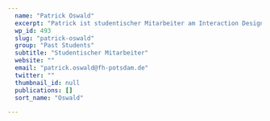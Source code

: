 ```yaml
---
  name: "Patrick Oswald"
  excerpt: "Patrick ist studentischer Mitarbeiter am Interaction Design Lab (IDL) der Fachhochschule Potsdam."
  wp_id: 493
  slug: "patrick-oswald"
  group: "Past Students"
  subtitle: "Studentischer Mitarbeiter"
  website: ""
  email: "patrick.oswald@fh-potsdam.de"
  twitter: ""
  thumbnail_id: null
  publications: []
  sort_name: "Oswald"

---
```

